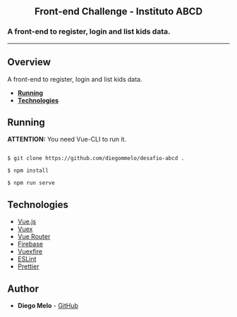 <h2 align="center">Front-end Challenge - Instituto ABCD</h2>

<h3>A front-end to register, login and list kids data.</h3>

---

## Overview

A front-end to register, login and list kids data.

- **[Running](#Running)**
- **[Technologies](#Technologies)**

## Running

**ATTENTION:** You need Vue-CLI to run it.

```shell

$ git clone https://github.com/diegommelo/desafio-abcd .

$ npm install

$ npm run serve
```

## Technologies

- [Vue.js](https://vuejs.org/)
- [Vuex](https://vuex.vuejs.org/)
- [Vue Router](https://router.vuejs.org/)
- [Firebase](https://firebase.google.com/?hl=pt-br)
- [Vuexfire](https://vuefire.vuejs.org/vuexfire/)
- [ESLint](https://eslint.org/)
- [Prettier](https://prettier.io/)

## Author

- **Diego Melo** - [GitHub](https://github.com/diegommelo)

